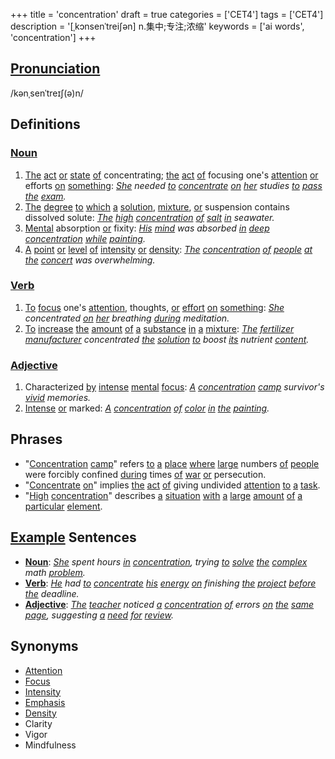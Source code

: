 +++
title = 'concentration'
draft = true
categories = ['CET4']
tags = ['CET4']
description = '[ˌkɔnsenˈtrei∫ən] n.集中;专注;浓缩'
keywords = ['ai words', 'concentration']
+++

## [Pronunciation](/en/post/pronunciation/)
/kənˌsenˈtreɪʃ(ə)n/

## Definitions
### [Noun](/en/post/noun/)
1. [The](/en/post/the/) [act](/en/post/act/) [or](/en/post/or/) [state](/en/post/state/) [of](/en/post/of/) concentrating; [the](/en/post/the/) [act](/en/post/act/) [of](/en/post/of/) focusing one's [attention](/en/post/attention/) [or](/en/post/or/) efforts [on](/en/post/on/) [something](/en/post/something/): *[She](/en/post/she/) needed [to](/en/post/to/) [concentrate](/en/post/concentrate/) [on](/en/post/on/) [her](/en/post/her/) studies [to](/en/post/to/) [pass](/en/post/pass/) [the](/en/post/the/) [exam](/en/post/exam/).*
2. [The](/en/post/the/) [degree](/en/post/degree/) [to](/en/post/to/) [which](/en/post/which/) [a](/en/post/a/) [solution](/en/post/solution/), [mixture](/en/post/mixture/), [or](/en/post/or/) suspension contains dissolved solute: *[The](/en/post/the/) [high](/en/post/high/) [concentration](/en/post/concentration/) [of](/en/post/of/) [salt](/en/post/salt/) [in](/en/post/in/) seawater.*
3. [Mental](/en/post/mental/) absorption [or](/en/post/or/) fixity: *[His](/en/post/his/) [mind](/en/post/mind/) was absorbed [in](/en/post/in/) [deep](/en/post/deep/) [concentration](/en/post/concentration/) [while](/en/post/while/) [painting](/en/post/painting/).*
4. [A](/en/post/a/) [point](/en/post/point/) [or](/en/post/or/) [level](/en/post/level/) [of](/en/post/of/) [intensity](/en/post/intensity/) [or](/en/post/or/) [density](/en/post/density/): *[The](/en/post/the/) [concentration](/en/post/concentration/) [of](/en/post/of/) [people](/en/post/people/) [at](/en/post/at/) [the](/en/post/the/) [concert](/en/post/concert/) was overwhelming.*

### [Verb](/en/post/verb/)
1. [To](/en/post/to/) [focus](/en/post/focus/) one's [attention](/en/post/attention/), thoughts, [or](/en/post/or/) [effort](/en/post/effort/) [on](/en/post/on/) [something](/en/post/something/): *[She](/en/post/she/) concentrated [on](/en/post/on/) [her](/en/post/her/) breathing [during](/en/post/during/) meditation.*
2. [To](/en/post/to/) [increase](/en/post/increase/) [the](/en/post/the/) [amount](/en/post/amount/) [of](/en/post/of/) [a](/en/post/a/) [substance](/en/post/substance/) [in](/en/post/in/) [a](/en/post/a/) [mixture](/en/post/mixture/): *[The](/en/post/the/) [fertilizer](/en/post/fertilizer/) [manufacturer](/en/post/manufacturer/) concentrated [the](/en/post/the/) [solution](/en/post/solution/) [to](/en/post/to/) boost [its](/en/post/its/) nutrient [content](/en/post/content/).*

### [Adjective](/en/post/adjective/)
1. Characterized [by](/en/post/by/) [intense](/en/post/intense/) [mental](/en/post/mental/) [focus](/en/post/focus/): *[A](/en/post/a/) [concentration](/en/post/concentration/) [camp](/en/post/camp/) survivor's [vivid](/en/post/vivid/) memories.*
2. [Intense](/en/post/intense/) [or](/en/post/or/) marked: *[A](/en/post/a/) [concentration](/en/post/concentration/) [of](/en/post/of/) [color](/en/post/color/) [in](/en/post/in/) [the](/en/post/the/) [painting](/en/post/painting/).*

## Phrases
- "[Concentration](/en/post/concentration/) [camp](/en/post/camp/)" refers [to](/en/post/to/) [a](/en/post/a/) [place](/en/post/place/) [where](/en/post/where/) [large](/en/post/large/) numbers [of](/en/post/of/) [people](/en/post/people/) were forcibly confined [during](/en/post/during/) times [of](/en/post/of/) [war](/en/post/war/) [or](/en/post/or/) persecution.
- "[Concentrate](/en/post/concentrate/) [on](/en/post/on/)" implies [the](/en/post/the/) [act](/en/post/act/) [of](/en/post/of/) giving undivided [attention](/en/post/attention/) [to](/en/post/to/) [a](/en/post/a/) [task](/en/post/task/).
- "[High](/en/post/high/) [concentration](/en/post/concentration/)" describes [a](/en/post/a/) [situation](/en/post/situation/) [with](/en/post/with/) [a](/en/post/a/) [large](/en/post/large/) [amount](/en/post/amount/) [of](/en/post/of/) [a](/en/post/a/) [particular](/en/post/particular/) [element](/en/post/element/).

## [Example](/en/post/example/) Sentences
- **[Noun](/en/post/noun/)**: *[She](/en/post/she/) spent hours [in](/en/post/in/) [concentration](/en/post/concentration/), trying [to](/en/post/to/) [solve](/en/post/solve/) [the](/en/post/the/) [complex](/en/post/complex/) math [problem](/en/post/problem/).*
- **[Verb](/en/post/verb/)**: *[He](/en/post/he/) had [to](/en/post/to/) [concentrate](/en/post/concentrate/) [his](/en/post/his/) [energy](/en/post/energy/) [on](/en/post/on/) finishing [the](/en/post/the/) [project](/en/post/project/) [before](/en/post/before/) [the](/en/post/the/) deadline.*
- **[Adjective](/en/post/adjective/)**: *[The](/en/post/the/) [teacher](/en/post/teacher/) noticed [a](/en/post/a/) [concentration](/en/post/concentration/) [of](/en/post/of/) errors [on](/en/post/on/) [the](/en/post/the/) [same](/en/post/same/) [page](/en/post/page/), suggesting [a](/en/post/a/) [need](/en/post/need/) [for](/en/post/for/) [review](/en/post/review/).*

## Synonyms
- [Attention](/en/post/attention/)
- [Focus](/en/post/focus/)
- [Intensity](/en/post/intensity/)
- [Emphasis](/en/post/emphasis/)
- [Density](/en/post/density/)
- Clarity
- Vigor
- Mindfulness
